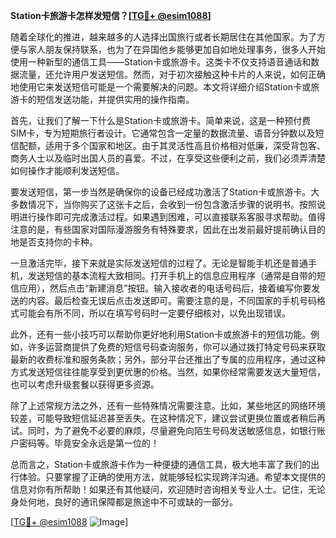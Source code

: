 **Station卡旅游卡怎样发短信？[[TG💪+ @esim1088](https://t.me/s/esim1088)]**

随着全球化的推进，越来越多的人选择出国旅行或者长期居住在其他国家。为了方便与家人朋友保持联系，也为了在异国他乡能够更加自如地处理事务，很多人开始使用一种新型的通信工具——Station卡或旅游卡。这类卡不仅支持语音通话和数据流量，还允许用户发送短信。然而，对于初次接触这种卡片的人来说，如何正确地使用它来发送短信可能是一个需要解决的问题。本文将详细介绍Station卡或旅游卡的短信发送功能，并提供实用的操作指南。

首先，让我们了解一下什么是Station卡或旅游卡。简单来说，这是一种预付费SIM卡，专为短期旅行者设计。它通常包含一定量的数据流量、语音分钟数以及短信配额，适用于多个国家和地区。由于其灵活性高且价格相对低廉，深受背包客、商务人士以及临时出国人员的喜爱。不过，在享受这些便利之前，我们必须弄清楚如何操作才能顺利发送短信。

要发送短信，第一步当然是确保你的设备已经成功激活了Station卡或旅游卡。大多数情况下，当你购买了这张卡之后，会收到一份包含激活步骤的说明书。按照说明进行操作即可完成激活过程。如果遇到困难，可以直接联系客服寻求帮助。值得注意的是，有些国家对国际漫游服务有特殊要求，因此在出发前最好提前确认目的地是否支持你的卡种。

一旦激活完毕，接下来就是实际发送短信的过程了。无论是智能手机还是普通手机，发送短信的基本流程大致相同。打开手机上的信息应用程序（通常是自带的短信应用），然后点击“新建消息”按钮。输入接收者的电话号码后，接着编写你要发送的内容。最后检查无误后点击发送即可。需要注意的是，不同国家的手机号码格式可能会有所不同，所以在填写号码时一定要仔细核对，以免出现错误。

此外，还有一些小技巧可以帮助你更好地利用Station卡或旅游卡的短信功能。例如，许多运营商提供了免费的短信号码查询服务，你可以通过拨打特定号码来获取最新的收费标准和服务条款；另外，部分平台还推出了专属的应用程序，通过这种方式发送短信往往能享受到更优惠的价格。当然，如果你经常需要发送大量短信，也可以考虑升级套餐以获得更多资源。

除了上述常规方法之外，还有一些特殊情况需要注意。比如，某些地区的网络环境较差，可能导致短信延迟甚至丢失。在这种情况下，建议尝试更换位置或者稍后再试。同时，为了避免不必要的麻烦，尽量避免向陌生号码发送敏感信息，如银行账户密码等。毕竟安全永远是第一位的！

总而言之，Station卡或旅游卡作为一种便捷的通信工具，极大地丰富了我们的出行体验。只要掌握了正确的使用方法，就能够轻松实现跨洋沟通。希望本文提供的信息对你有所帮助！如果还有其他疑问，欢迎随时咨询相关专业人士。记住，无论身处何地，良好的通讯保障都是旅途中不可或缺的一部分。

[[TG💪+ @esim1088](https://t.me/s/esim1088) ![Image](https://i.postimg.cc/4NQfJmqS/Snipaste-2025-05-13-00-14-12.png)]